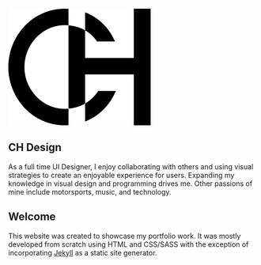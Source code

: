 ![alt text](https://github.com/cameronhirbodi/CH-Design/blob/master/images/icons/chlogo.svg "CH Design Logo")
## CH Design

As a full time UI Designer, I enjoy collaborating with others and using visual strategies to create an enjoyable experience for users. Expanding my knowledge in visual design and programming drives me. Other passions of mine include motorsports, music, and technology. 

## Welcome

This website was created to showcase my portfolio work. It was mostly developed from scratch using HTML and CSS/SASS with the exception of incorporating [Jekyll](https://jekyllrb.com/) as a static site generator.
